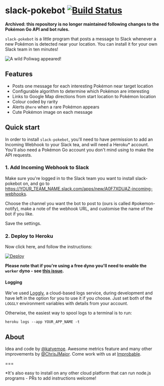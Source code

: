 # slack-pokebot [![Build Status](https://travis-ci.org/kmoe/slack-pokebot.svg?branch=master)](https://travis-ci.org/kmoe/slack-pokebot)

**Archived: this repository is no longer maintained following changes to the Pokémon Go API and bot rules.**

`slack-pokebot` is a little program that posts a message to Slack whenever a new Pokémon is detected near your location. You can install it for your own Slack team in ten minutes!

![A wild Poliwag appeared!](image.png)

## Features

- Posts one message for each interesting Pokémon near target location
- Configurable algorithm to determine which Pokémon are interesting
- Links to Google Map directions from start location to Pokémon location
- Colour coded by rarity
- Alerts `@here` when a rare Pokémon appears
- Cute Pokémon image on each message

## Quick start

In order to install `slack-pokebot`, you'll need to have permission to add an Incoming Webhook to your Slack tea, and will need a Heroku* account. You'll also need a Pokémon Go account you don't mind using to make the API requests.

### 1. Add Incoming Webhook to Slack

Make sure you're logged in to the Slack team you want to install slack-pokebot on, and go to https://YOUR_TEAM_NAME.slack.com/apps/new/A0F7XDUAZ-incoming-webhooks.

Choose the channel you want the bot to post to (ours is called #pokemon-notify), make a note of the webhook URL, and customise the name of the bot if you like.

Save the settings.


### 2. Deploy to Heroku

Now click here, and follow the instructions:

[![Deploy](https://www.herokucdn.com/deploy/button.svg)](https://heroku.com/deploy)

**Please note that if you're using a free dyno you'll need to enable the `worker` dyno - see [this issue](https://github.com/kmoe/slack-pokebot/issues/19).**

#### Logging

We've used [Loggly](https://loggly.com), a cloud-based logs service, during development and have left in the option for you to use it if you choose. Just set both of the `LOGGLY` environment variables with details from your account.

Otherwise, the easiest way to spool logs to a terminal is to run:
```
heroku logs --app YOUR_APP_NAME -t
```

## About

Idea and code by [@katyemoe](https://twitter.com/katyemoe). Awesome metrics feature and many other improvements by [@ChrisJMajor](https://twitter.com/ChrisJMajor). Come work with us at [Improbable](https://improbable.io).

===

*It's also easy to install on any other cloud platform that can run node.js programs - PRs to add instructions welcome!
